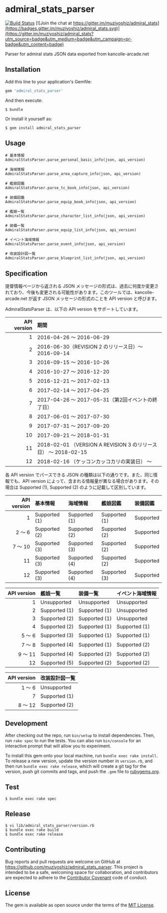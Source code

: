 # admiral_stats_parser

[![Build Status](https://travis-ci.org/muziyoshiz/admiral_stats_parser.svg?branch=master)](https://travis-ci.org/muziyoshiz/admiral_stats_parser) [![Join the chat at https://gitter.im/muziyoshiz/admiral_stats](https://badges.gitter.im/muziyoshiz/admiral_stats.svg)](https://gitter.im/muziyoshiz/admiral_stats?utm_source=badge&utm_medium=badge&utm_campaign=pr-badge&utm_content=badge)

Parser for admiral stats JSON data exported from kancolle-arcade.net

## Installation

Add this line to your application's Gemfile:

```ruby
gem 'admiral_stats_parser'
```

And then execute:

    $ bundle

Or install it yourself as:

    $ gem install admiral_stats_parser

## Usage

```
# 基本情報
AdmiralStatsParser.parse_personal_basic_info(json, api_version)

# 海域情報
AdmiralStatsParser.parse_area_capture_info(json, api_version)

# 艦娘図鑑
AdmiralStatsParser.parse_tc_book_info(json, api_version)

# 装備図鑑
AdmiralStatsParser.parse_equip_book_info(json, api_version)

# 艦娘一覧
AdmiralStatsParser.parse_character_list_info(json, api_version)

# 装備一覧
AdmiralStatsParser.parse_equip_list_info(json, api_version)

# イベント海域情報
AdmiralStatsParser.parse_event_info(json, api_version)

# 改装設計図一覧
AdmiralStatsParser.parse_blueprint_list_info(json, api_version)
```

## Specification

提督情報ページから返される JSON メッセージの形式は、過去に何度か変更されており、今後も変更される可能性があります。このツールでは、kancolle-arcade.net が返す JSON メッセージの形式のことを API version と呼びます。

AdmiralStatsParser は、以下の API version をサポートしています。

| API version | 期間 |
|------------:|:-----|
| 1           | 2016-04-26 〜 2016-06-29 |
| 2           | 2016-06-30（REVISION 2 のリリース日）〜 2016-09-14 |
| 3           | 2016-09-15 〜 2016-10-26 |
| 4           | 2016-10-27 〜 2016-12-20 |
| 5           | 2016-12-21 〜 2017-02-13 |
| 6           | 2017-02-14 〜 2017-04-25 |
| 7           | 2017-04-26 〜 2017-05-31（第2回イベントの終了日） |
| 8           | 2017-06-01 〜 2017-07-30 |
| 9           | 2017-07-31 〜 2017-09-20 |
| 10          | 2017-09-21 〜 2018-01-31 |
| 11          | 2018-02-01 （VERSION A REVISION 3 のリリース日） 〜 2018-02-15 |
| 12          | 2018-02-16 （ケッコンカッコカリの実装日） 〜 |

各 API version でパースできる JSON の種類は以下の通りです。また、同じ情報でも、API version によって、含まれる情報量が異なる場合があります。その場合は Supported (1), Supported (2) のように記載して区別しています。

| API version | 基本情報 | 海域情報 | 艦娘図鑑 | 装備図鑑 |
|------------:|:-----|:-----|:-----|:-----|
| 1           | Supported (1) | Supported (1) | Supported (1) | Supported |
| 2 〜 6      | Supported (2) | Supported (2) | Supported (2) | Supported |
| 7 〜 10     | Supported (3) | Supported (3) | Supported (2) | Supported |
| 11     | Supported (3) | Supported (4) | Supported (2) | Supported |
| 12     | Supported (3) | Supported (4) | Supported (3) | Supported |

| API version | 艦娘一覧 | 装備一覧 | イベント海域情報 |
|------------:|:-----|:-----|:-----|
| 1           | Unsupported   | Unsupported   | Unsupported   |
| 2           | Supported (1) | Supported (1)| Unsupported   |
| 3           | Supported (2) | Supported (1) | Unsupported   |
| 4           | Supported (2) | Supported (1) | Supported (1) |
| 5 〜 6      | Supported (3) | Supported (1) | Supported (1) |
| 7 〜 8      | Supported (4) | Supported (1) | Supported (2) |
| 9 〜 11     | Supported (4) | Supported (2) | Supported (2) |
| 12          | Supported (5) | Supported (2) | Supported (2) |

| API version | 改装設計図一覧 |
|------------:|:-----|
| 1 〜 6  | Unsupported |
| 7       | Supported (1) |
| 8 〜 12 | Supported (2) |

## Development

After checking out the repo, run `bin/setup` to install dependencies. Then, run `rake spec` to run the tests. You can also run `bin/console` for an interactive prompt that will allow you to experiment.

To install this gem onto your local machine, run `bundle exec rake install`. To release a new version, update the version number in `version.rb`, and then run `bundle exec rake release`, which will create a git tag for the version, push git commits and tags, and push the `.gem` file to [rubygems.org](https://rubygems.org).

## Test

```
$ bundle exec rake spec
```

## Release

```
$ vi lib/admiral_stats_parser/version.rb
$ bundle exec rake build
$ bundle exec rake release
```

## Contributing

Bug reports and pull requests are welcome on GitHub at https://github.com/muziyoshiz/admiral_stats_parser. This project is intended to be a safe, welcoming space for collaboration, and contributors are expected to adhere to the [Contributor Covenant](http://contributor-covenant.org) code of conduct.


## License

The gem is available as open source under the terms of the [MIT License](http://opensource.org/licenses/MIT).

